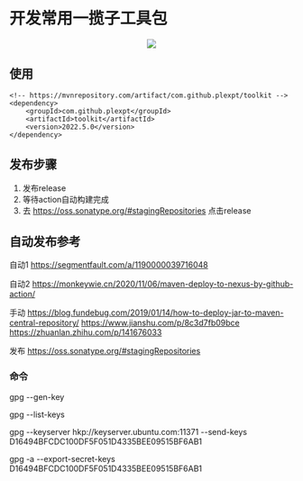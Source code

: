 # 开发常用一揽子工具包

  <p align="center" >      <a href="https://mvnrepository.com/artifact/com.github.plexpt/toolkit">
            <img src="https://maven-badges.herokuapp.com/maven-central/com.github.plexpt/toolkit/badge.svg" >
        </a>
 </p>


## 使用
```
<!-- https://mvnrepository.com/artifact/com.github.plexpt/toolkit -->
<dependency>
    <groupId>com.github.plexpt</groupId>
    <artifactId>toolkit</artifactId>
    <version>2022.5.0</version>
</dependency>
```

## 发布步骤

1. 发布release
2. 等待action自动构建完成
3. 去 https://oss.sonatype.org/#stagingRepositories 点击release



## 自动发布参考
自动1
https://segmentfault.com/a/1190000039716048

自动2
https://monkeywie.cn/2020/11/06/maven-deploy-to-nexus-by-github-action/

手动
https://blog.fundebug.com/2019/01/14/how-to-deploy-jar-to-maven-central-repository/
https://www.jianshu.com/p/8c3d7fb09bce
https://zhuanlan.zhihu.com/p/141676033

发布
https://oss.sonatype.org/#stagingRepositories

### 命令

gpg --gen-key

gpg --list-keys

gpg --keyserver hkp://keyserver.ubuntu.com:11371 --send-keys D16494BFCDC100DF5F051D4335BEE09515BF6AB1

gpg -a --export-secret-keys D16494BFCDC100DF5F051D4335BEE09515BF6AB1
